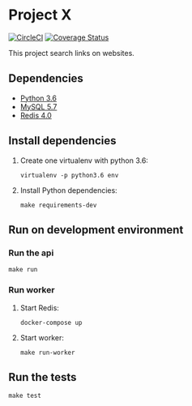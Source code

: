 # Project X  #
[![CircleCI](https://circleci.com/gh/vtrmantovani/project-x-api.svg?style=svg)](https://circleci.com/gh/vtrmantovani/project-x-api)
[![Coverage Status](https://coveralls.io/repos/github/vtrmantovani/project-x-api/badge.svg)](https://coveralls.io/github/vtrmantovani/project-x-api)

This project search links on websites.

## Dependencies
 - [Python 3.6](https://www.python.org/downloads/)
 - [MySQL 5.7](https://www.mysql.com/downloads/)
 - [Redis 4.0](https://redis.io/download)
 
## Install dependencies

 1. Create one  virtualenv with python 3.6:
    ```
    virtualenv -p python3.6 env
    ```
 2. Install Python dependencies:
    ```
    make requirements-dev
    ```

## Run on development environment

### Run the api

```
make run
```

### Run worker

 1. Start Redis:
    ```
    docker-compose up
    ```
    
 2. Start worker:
    ```
    make run-worker
    ```

## Run the tests

```
make test
```